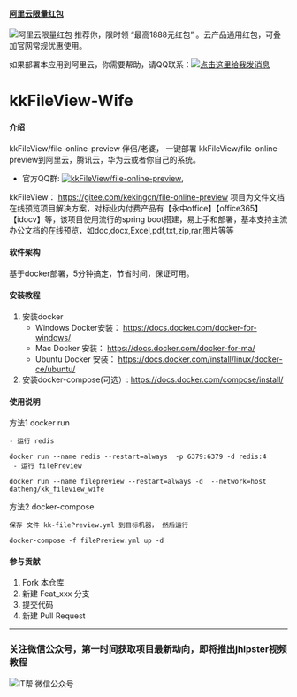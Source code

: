 #### [阿里云限量红包](https://promotion.aliyun.com/ntms/yunparter/invite.html?userCode=3ua1yzxw)
![阿里云限量红包](https://images.gitee.com/uploads/images/2019/0109/114755_88127e0f_744475.jpeg "1000_90.jpg")
推荐你，限时领 “最高1888元红包” 。云产品通用红包，可叠加官网常规优惠使用。 

如果部署本应用到阿里云，你需要帮助，请QQ联系：<a target="_blank" href="http://wpa.qq.com/msgrd?v=3&uin=63144436&site=qq&menu=yes"><img border="0" src="http://wpa.qq.com/pa?p=2::52" alt="点击这里给我发消息" title="点击这里给我发消息"/></a>

#  kkFileView-Wife

#### 介绍
kkFileView/file-online-preview 伴侣/老婆， 一键部署 kkFileView/file-online-preview到阿里云，腾讯云，华为云或者你自己的系统。
- 官方QQ群:
<a target="_blank" href="//shang.qq.com/wpa/qunwpa?idkey=bfadc4dd4ed82df0124179951e4e541eb80eba6f84b41b6dd420c37cb3074cf8"><img border="0" src="//pub.idqqimg.com/wpa/images/group.png" alt="kkFileView/file-online-preview" title="kkFileView/file-online-preview"></a>,

kkFileView： https://gitee.com/kekingcn/file-online-preview 
项目为文件文档在线预览项目解决方案，对标业内付费产品有【永中office】【office365】【idocv】等，该项目使用流行的spring boot搭建，易上手和部署，基本支持主流办公文档的在线预览，如doc,docx,Excel,pdf,txt,zip,rar,图片等等

#### 软件架构
基于docker部署，5分钟搞定，节省时间，保证可用。


#### 安装教程

1. 安装docker
    - Windows Docker安装：         https://docs.docker.com/docker-for-windows/
    - Mac Docker 安装： 
         https://docs.docker.com/docker-for-ma/
    - Ubuntu Docker 安装： 
         https://docs.docker.com/install/linux/docker-ce/ubuntu/
2. 安装docker-compose(可选）:
https://docs.docker.com/compose/install/


#### 使用说明


方法1 docker run

    - 运行 redis

    docker run --name redis --restart=always  -p 6379:6379 -d redis:4
     - 运行 filePreview

    docker run --name filepreview --restart=always -d  --network=host datheng/kk_fileview_wife

方法2 docker-compose

    保存 文件 kk-filePreview.yml 到目标机器， 然后运行

    docker-compose -f filePreview.yml up -d

#### 参与贡献

1. Fork 本仓库
2. 新建 Feat_xxx 分支
3. 提交代码
4. 新建 Pull Request

***
### 关注微信公众号，第一时间获取项目最新动向，即将推出jhipster视频教程
![IT帮 微信公众号](https://images.gitee.com/uploads/images/2019/0109/113105_3693297b_744475.jpeg "qrcode_for_gh_f9293db43b7c_258.jpg")